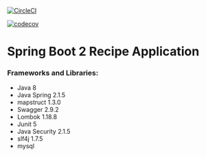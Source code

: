 [![CircleCI](https://circleci.com/gh/JinhaoLee/spring5-recipe-app.svg?style=svg)](https://circleci.com/gh/JinhaoLee/spring5-recipe-app)

[![codecov](https://codecov.io/gh/JinhaoLee/spring5-recipe-app/branch/master/graph/badge.svg)](https://codecov.io/gh/JinhaoLee/spring5-recipe-app)

# Spring Boot 2 Recipe Application

### Frameworks and Libraries:

- Java 8
- Java Spring 2.1.5
- mapstruct 1.3.0
- Swagger 2.9.2
- Lombok 1.18.8
- Junit 5
- Java Security 2.1.5
- slf4j 1.7.5
- mysql